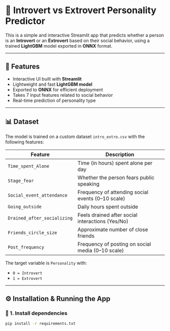 # 🧠 Introvert vs Extrovert Personality Predictor

This is a simple and interactive Streamlit app that predicts whether a person is an **Introvert** or an **Extrovert** based on their social behavior, using a trained **LightGBM** model exported in **ONNX** format.

---

## 🚀 Features

- Interactive UI built with **Streamlit**
- Lightweight and fast **LightGBM model**
- Exported to **ONNX** for efficient deployment
- Takes 7 input features related to social behavior
- Real-time prediction of personality type

---

## 📊 Dataset

The model is trained on a custom dataset `intro_extro.csv` with the following features:

| Feature                    | Description                                           |
|----------------------------|-------------------------------------------------------|
| `Time_spent_Alone`         | Time (in hours) spent alone per day                  |
| `Stage_fear`               | Whether the person fears public speaking             |
| `Social_event_attendance`  | Frequency of attending social events (0–10 scale)    |
| `Going_outside`            | Daily hours spent outside                            |
| `Drained_after_socializing` | Feels drained after social interactions (Yes/No)    |
| `Friends_circle_size`      | Approximate number of close friends                  |
| `Post_frequency`           | Frequency of posting on social media (0–10 scale)    |

The target variable is `Personality` with:
- `0 = Introvert`
- `1 = Extrovert`

---

## ⚙️ Installation & Running the App

### 🔧 1. Install dependencies

```bash
pip install -r requirements.txt

